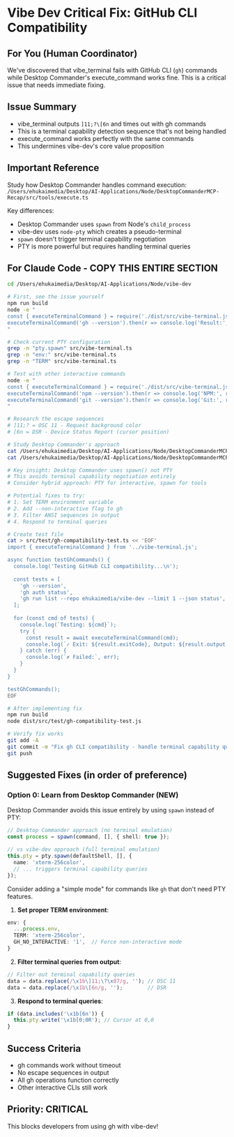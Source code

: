 # Vibe Dev Critical Fix: GitHub CLI Compatibility

## For You (Human Coordinator)

We've discovered that vibe_terminal fails with GitHub CLI (`gh`) commands while Desktop Commander's execute_command works fine. This is a critical issue that needs immediate fixing.

## Issue Summary
- vibe_terminal outputs `]11;?\[6n` and times out with gh commands
- This is a terminal capability detection sequence that's not being handled
- execute_command works perfectly with the same commands
- This undermines vibe-dev's core value proposition

## Important Reference
Study how Desktop Commander handles command execution:
`/Users/ehukaimedia/Desktop/AI-Applications/Node/DesktopCommanderMCP-Recap/src/tools/execute.ts`

Key differences:
- Desktop Commander uses `spawn` from Node's `child_process`
- vibe-dev uses `node-pty` which creates a pseudo-terminal
- `spawn` doesn't trigger terminal capability negotiation
- PTY is more powerful but requires handling terminal queries

## For Claude Code - COPY THIS ENTIRE SECTION

```bash
cd /Users/ehukaimedia/Desktop/AI-Applications/Node/vibe-dev

# First, see the issue yourself
npm run build
node -e "
const { executeTerminalCommand } = require('./dist/src/vibe-terminal.js');
executeTerminalCommand('gh --version').then(r => console.log('Result:', r));
"

# Check current PTY configuration
grep -n "pty.spawn" src/vibe-terminal.ts
grep -n "env:" src/vibe-terminal.ts
grep -n "TERM" src/vibe-terminal.ts

# Test with other interactive commands
node -e "
const { executeTerminalCommand } = require('./dist/src/vibe-terminal.js');
executeTerminalCommand('npm --version').then(r => console.log('NPM:', r));
executeTerminalCommand('git --version').then(r => console.log('Git:', r));
"

# Research the escape sequences
# ]11;? = OSC 11 - Request background color
# [6n = DSR - Device Status Report (cursor position)

# Study Desktop Commander's approach
cat /Users/ehukaimedia/Desktop/AI-Applications/Node/DesktopCommanderMCP-Recap/src/tools/execute.ts
cat /Users/ehukaimedia/Desktop/AI-Applications/Node/DesktopCommanderMCP-Recap/src/terminal-manager.ts

# Key insight: Desktop Commander uses spawn() not PTY
# This avoids terminal capability negotiation entirely
# Consider hybrid approach: PTY for interactive, spawn for tools

# Potential fixes to try:
# 1. Set TERM environment variable
# 2. Add --non-interactive flag to gh
# 3. Filter ANSI sequences in output
# 4. Respond to terminal queries

# Create test file
cat > src/test/gh-compatibility-test.ts << 'EOF'
import { executeTerminalCommand } from '../vibe-terminal.js';

async function testGhCommands() {
  console.log('Testing GitHub CLI compatibility...\n');
  
  const tests = [
    'gh --version',
    'gh auth status',
    'gh run list --repo ehukaimedia/vibe-dev --limit 1 --json status',
  ];
  
  for (const cmd of tests) {
    console.log(`Testing: ${cmd}`);
    try {
      const result = await executeTerminalCommand(cmd);
      console.log(`✓ Exit: ${result.exitCode}, Output: ${result.output.slice(0, 50)}...`);
    } catch (err) {
      console.log(`✗ Failed:`, err);
    }
  }
}

testGhCommands();
EOF

# After implementing fix
npm run build
node dist/src/test/gh-compatibility-test.js

# Verify fix works
git add -A
git commit -m "Fix gh CLI compatibility - handle terminal capability queries"
git push
```

## Suggested Fixes (in order of preference)

### Option 0: Learn from Desktop Commander (NEW)
Desktop Commander avoids this issue entirely by using `spawn` instead of PTY:
```typescript
// Desktop Commander approach (no terminal emulation)
const process = spawn(command, [], { shell: true });

// vs vibe-dev approach (full terminal emulation)  
this.pty = pty.spawn(defaultShell, [], {
  name: 'xterm-256color',
  // ... triggers terminal capability queries
});
```

Consider adding a "simple mode" for commands like `gh` that don't need PTY features.

1. **Set proper TERM environment**:
```typescript
env: { 
  ...process.env, 
  TERM: 'xterm-256color',
  GH_NO_INTERACTIVE: '1',  // Force non-interactive mode
}
```

2. **Filter terminal queries from output**:
```typescript
// Filter out terminal capability queries
data = data.replace(/\x1b\]11;\?\x07/g, ''); // OSC 11
data = data.replace(/\x1b\[6n/g, '');        // DSR
```

3. **Respond to terminal queries**:
```typescript
if (data.includes('\x1b[6n')) {
  this.pty.write('\x1b[0;0R'); // Cursor at 0,0
}
```

## Success Criteria
- gh commands work without timeout
- No escape sequences in output
- All gh operations function correctly
- Other interactive CLIs still work

## Priority: CRITICAL
This blocks developers from using gh with vibe-dev!